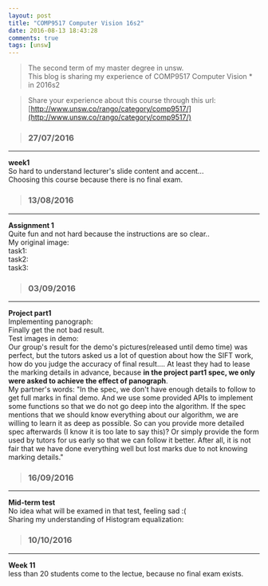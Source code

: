 ```yaml
---
layout: post
title: "COMP9517 Computer Vision 16s2"
date: 2016-08-13 18:43:28
comments: true
tags: [unsw]
---
```



> The second term of my master degree in unsw.         
This blog is sharing my experience of COMP9517 Computer Vision * in 2016s2     

<!--more-->


>Share your experience about this course through this url:     
[http://www.unsw.co/rango/category/comp9517/](http://www.unsw.co/rango/category/comp9517/)     


>### 27/07/2016 ###
----------
**week1**    
So hard to understand lecturer's slide content and accent...      
Choosing this course because there is no final exam.     


>### 13/08/2016 ###
----------
**Assignment 1**    
Quite fun and not hard because the instructions are so clear..     
My original image:    
<img style="max-height:200px" class="lazy" data-original="/images/blog/160813_9517/flowers-3.png">     
task1:   
<img style="max-height:200px" class="lazy" data-original="/images/blog/160813_9517/task1.png">     
task2:    
<img style="max-height:200px" class="lazy" data-original="/images/blog/160813_9517/task2.png">     
task3:    
<img style="max-height:200px" class="lazy" data-original="/images/blog/160813_9517/task3.png">     


>### 03/09/2016 ###
----------
**Project part1**    
Implementing panograph:     
Finally get the not bad result.     
<img style="max-height:280px" class="lazy" data-original="/images/blog/160813_9517/project1_1.png">     
<img style="max-height:400px" class="lazy" data-original="/images/blog/160813_9517/project1_2.png">     
Test images in demo:     
<img style="max-height:400px" class="lazy" data-original="/images/blog/160813_9517/project1_3.png">     
Our group's result for the demo's pictures(released until demo time) was perfect, but the tutors asked us a lot of question about how the SIFT work, how do you judge the accuracy of final result.... At least they had to lease the marking details in advance, because **in the project part1 spec, we only were asked to achieve the effect of panograph**.      
My partner's words: "In the spec, we don't have enough details to follow to get full marks in final demo. And we use some provided APIs to implement some functions so that we do not go deep into the algorithm. If the spec mentions that we should know everything about our algorithm, we are willing to learn it as deep as possible. So can you provide more detailed spec afterwards (I know it is too late to say this)? Or simply provide the form used by tutors for us early so that we can follow it better. After all, it is not fair that we have done everything well but lost marks due to not knowing marking details."       


>### 16/09/2016 ###
----------
**Mid-term test**     
No idea what will be examed in that test, feeling sad :(       
Sharing my understanding of Histogram equalization:    
<img style="max-height:400px" class="lazy" data-original="/images/blog/160813_9517/histogram.png">     


>### 10/10/2016 ###
----------
**Week 11**     
less than 20 students come to the lectue, because no final exam exists.          

